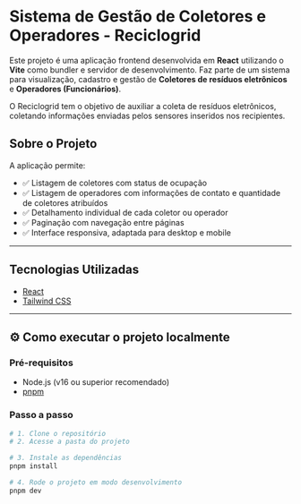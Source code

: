 # Sistema de Gestão de Coletores e Operadores - Reciclogrid

Este projeto é uma aplicação frontend desenvolvida em **React** utilizando o **Vite** como bundler e servidor de desenvolvimento. Faz parte de um sistema para visualização, cadastro e gestão de **Coletores de resíduos eletrônicos** e **Operadores (Funcionários)**.

O Reciclogrid tem o objetivo de auxiliar a coleta de resíduos eletrônicos, coletando informações enviadas pelos sensores inseridos nos recipientes.


## Sobre o Projeto

A aplicação permite:

- ✅ Listagem de coletores com status de ocupação
- ✅ Listagem de operadores com informações de contato e quantidade de coletores atribuídos
- ✅ Detalhamento individual de cada coletor ou operador
- ✅ Paginação com navegação entre páginas
- ✅ Interface responsiva, adaptada para desktop e mobile

---

## Tecnologias Utilizadas

- [React](https://reactjs.org/)
- [Tailwind CSS](https://tailwindcss.com/)

---

## ⚙️ Como executar o projeto localmente

### Pré-requisitos

- Node.js (v16 ou superior recomendado)
- [pnpm](https://pnpm.io/installation)

### Passo a passo

```bash
# 1. Clone o repositório
# 2. Acesse a pasta do projeto

# 3. Instale as dependências
pnpm install

# 4. Rode o projeto em modo desenvolvimento
pnpm dev
```
